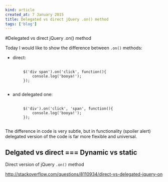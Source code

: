 ```yaml
---
kind: article
created_at: 7 January 2015
title: Delegated vs direct jQuery .on() method
tags: ['blog']
---
```


#Delegated vs direct jQuery .on() method

Today I would like to show the difference between `.on()` methods:

- direct:

<pre>
	<code class="javascript">
		$('div span').on('click', function(){
			console.log('booya!');
		});
	</code>
</pre>

- and delegated one:

<pre>
	<code class="javascript">
		$('div').on('click', 'span', function(){
			console.log('booya!');
		});
	</code>
</pre>

The difference in code is very subtle, but in functionality (spoiler alert) delegated version of the code is far more flexible and universal.

## Delgated vs direct === Dynamic vs static

Direct version of jQuery `.on()` method 


http://stackoverflow.com/questions/8110934/direct-vs-delegated-jquery-on